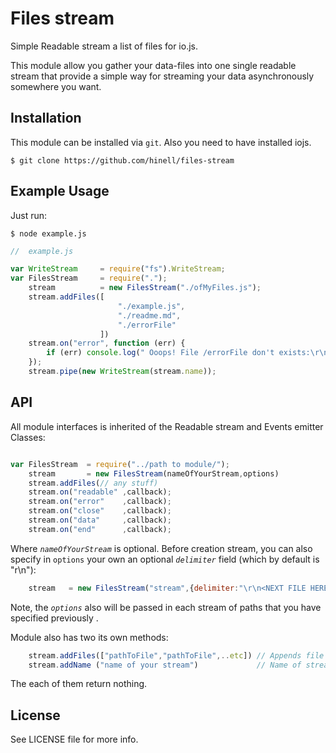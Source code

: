 # Files stream
Simple Readable stream a list of files for io.js.

This module allow you gather your data-files into one single readable stream that
provide a simple way for streaming your data asynchronously somewhere you want.

## Installation

This module can be installed via `git`.
Also you need to have installed iojs.

```
$ git clone https://github.com/hinell/files-stream
```

## Example Usage

Just run:

```
$ node example.js
```

```javascript
//  example.js

var WriteStream     = require("fs").WriteStream;
var FilesStream     = require(".");
    stream          = new FilesStream("./ofMyFiles.js");
    stream.addFiles([
                        "./example.js",
                        "./readme.md",
                        "./errorFile"
                    ])
    stream.on("error", function (err) {
        if (err) console.log(" Ooops! File /errorFile don't exists:\r\n",err.message);
    });
    stream.pipe(new WriteStream(stream.name));
```

## API
All module interfaces is inherited of the Readable stream and Events emitter Classes:

```javascript

var FilesStream  = require("../path to module/");
	stream       = new FilesStream(nameOfYourStream,options)
	stream.addFiles(// any stuff)
	stream.on("readable" ,callback);
	stream.on("error"    ,callback);
	stream.on("close"    ,callback);
	stream.on("data"     ,callback);
	stream.on("end"      ,callback);

```

Where *`nameOfYourStream`* is optional.
Before creation stream, you can also
specify in `options` your own an optional *`delimiter`* field (which by default is "r\n\"):
```javascript
	stream   = new FilesStream("stream",{delimiter:"\r\n<NEXT FILE HERE>\r\n"})
```
Note, the *`options`* also will be passed in each stream of paths that you have specified previously .

Module also has two its own methods:

```javascript
	stream.addFiles(["pathToFile","pathToFile",..etc]) // Appends file paths to streaming
	stream.addName ("name of your stream")             // Name of stream. Optional.

```
The each of them return nothing.

## License
See LICENSE file for more info.